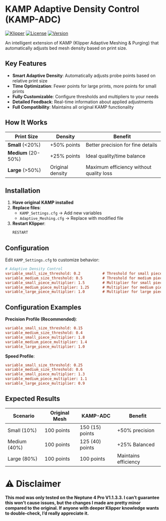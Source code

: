 # KAMP Adaptive Density Control (KAMP-ADC)

[![Klipper](https://img.shields.io/badge/Klipper-Compatible-blue.svg)](https://www.klipper3d.org/)
[![License](https://img.shields.io/badge/License-GPLv3-green.svg)](https://www.gnu.org/licenses/gpl-3.0)
[![Version](https://img.shields.io/badge/Version-1.0.0-orange.svg)]()

An intelligent extension of KAMP (Klipper Adaptive Meshing & Purging) that automatically adjusts bed mesh density based on print size.

## Key Features

-  **Smart Adaptive Density**: Automatically adjusts probe points based on relative print size
-  **Time Optimization**: Fewer points for large prints, more points for small prints
-  **Fully Customizable**: Configure thresholds and multipliers to your needs
-  **Detailed Feedback**: Real-time information about applied adjustments
-  **Full Compatibility**: Maintains all original KAMP functionality

## How It Works

| Print Size | Density | Benefit |
|------------|---------|---------|
| **Small** (<20%) | +50% points | Better precision for fine details |
| **Medium** (20-50%) | +25% points | Ideal quality/time balance |
| **Large** (>50%) | Original density | Maximum efficiency without quality loss |

## Installation

1. **Have original KAMP installed**
2. **Replace files**:
   - `KAMP_Settings.cfg` → Add new variables
   - `Adaptive_Meshing.cfg` → Replace with modified file
3. **Restart Klipper**:
   ```bash
   RESTART


## Configuration

Edit `KAMP_Settings.cfg` to customize behavior:

```cfg
# Adaptive Density Control
variable_small_size_threshold: 0.2          # Threshold for small pieces (0.0-1.0)
variable_medium_size_threshold: 0.5         # Threshold for medium pieces (0.0-1.0)
variable_small_piece_multiplier: 1.5        # Multiplier for small pieces
variable_medium_piece_multiplier: 1.25      # Multiplier for medium pieces
variable_large_piece_multiplier: 1.0        # Multiplier for large pieces
```

## Configuration Examples

**Precision Profile (Recommended)**:
```cfg
variable_small_size_threshold: 0.15
variable_medium_size_threshold: 0.4
variable_small_piece_multiplier: 1.8
variable_medium_piece_multiplier: 1.4
variable_large_piece_multiplier: 1.0
```

**Speed Profile**:
```cfg
variable_small_size_threshold: 0.25
variable_medium_size_threshold: 0.6
variable_small_piece_multiplier: 1.3
variable_medium_piece_multiplier: 1.1
variable_large_piece_multiplier: 0.9
```

## Expected Results

| Scenario | Original Mesh | KAMP-ADC | Benefit |
|----------|---------------|----------|---------|
| Small (10%) | 100 points | 150 (15) points | +50% precision |
| Medium (40%) | 100 points | 125 (40) points | +25% Balanced |
| Large (80%) | 100 points | 100 points | Maintains efficiency |

# ⚠️ Disclaimer

**This mod was only tested on the Neptune 4 Pro V1.1.3.3. I can’t guarantee this won’t cause issues, but the changes I made are pretty minor compared to the original. If anyone with deeper Klipper knowledge wants to double-check, I’d really appreciate it.**

